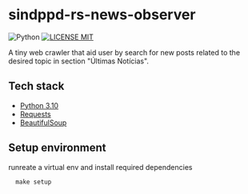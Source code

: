 # sindppd-rs-news-observer
![Python](https://img.shields.io/badge/Python-gray?logo=Python&labelColor=yellow)
[![LICENSE MIT](https://img.shields.io/badge/license-MIT-brightgreen.svg)](https://img.shields.io/badge/license-MIT-brightgreen.svg)


A tiny web crawler that aid user by search for new posts related to the desired topic in section "Últimas Notícias".

## Tech stack
- [Python 3.10](https://www.python.org/)
- [Requests](https://pypi.org/project/requests/)
- [BeautifulSoup](https://pypi.org/project/beautifulsoup4/)

## Setup environment
runreate a virtual env and install required dependencies
```
  make setup
```
